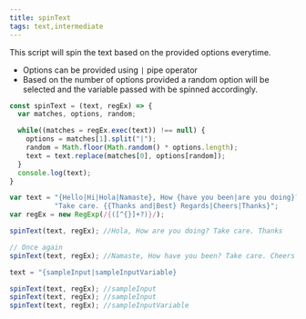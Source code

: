 ```yaml
---
title: spinText
tags: text,intermediate
---
```


This script will spin the text based on the provided options everytime.

- Options can be provided using ``|`` pipe operator
- Based on the number of options provided a random option will be selected and the variable passed with be spinned accordingly.

```js
const spinText = (text, regEx) => {
  var matches, options, random;

  while((matches = regEx.exec(text)) !== null) {
    options = matches[1].split("|");
    random = Math.floor(Math.random() * options.length);
    text = text.replace(matches[0], options[random]);
  }
  console.log(text);
}
```

```js
var text = "{Hello|Hi|Hola|Namaste}, How {have you been|are you doing}? " +
           "Take care. {{Thanks and|Best} Regards|Cheers|Thanks}";
var regEx = new RegExp(/{([^{}]+?)}/);

spinText(text, regEx); //Hola, How are you doing? Take care. Thanks

// Once again
spinText(text, regEx); //Namaste, How have you been? Take care. Cheers

text = "{sampleInput|sampleInputVariable}

spinText(text, regEx); //sampleInput
spinText(text, regEx); //sampleInput
spinText(text, regEx); //sampleInputVariable
```
